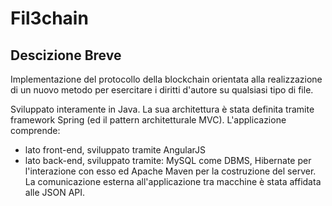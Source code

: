 # Fil3chain

## Descizione Breve
Implementazione del protocollo della blockchain orientata alla realizzazione di un nuovo metodo per esercitare i diritti d'autore su qualsiasi tipo di file.

Sviluppato interamente in Java. La sua architettura è stata definita tramite framework Spring (ed il pattern architetturale MVC).
L'applicazione comprende:
- lato front-end, sviluppato tramite AngularJS
- lato back-end, sviluppato tramite: MySQL come DBMS, Hibernate per l'interazione con esso ed Apache Maven per la costruzione del server. 
La comunicazione esterna all'applicazione tra macchine è stata affidata alle JSON API. 
